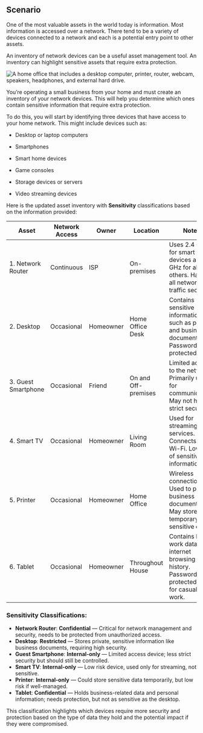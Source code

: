 ## Scenario

One of the most valuable assets in the world today is information. Most information is accessed over a network. There tend to be a variety of devices connected to a network and each is a potential entry point to other assets.

An inventory of network devices can be a useful asset management tool. An inventory can highlight sensitive assets that require extra protection.

![A home office that includes a desktop computer, printer, router, webcam, speakers, headphones, and external hard drive.](https://d3c33hcgiwev3.cloudfront.net/imageAssetProxy.v1/DI0UdPTXQZaKBH6U2COI2w_22f6d4855bff41c1b971796827a895f1_gEEbFojsNk_Cu-5-Hh5fQ1Vnx9XRopqFhxaks_ntc89bMPGKcbHIJJqTEvtba3W5rcUmKWep1CC4ai3O0vgMrjJ9vLtSoCL2YVaQLWxKszOBrepM9r9u_PnbBcabj-x5n7PYESUCOODgNp0isX6YqIQ?expiry=1725840000000&hmac=kRF4k2ngmPXzSQ8jkm642oMI-ogLT9B_I_4mhRd65mE)

You’re operating a small business from your home and must create an inventory of your network devices. This will help you determine which ones contain sensitive information that require extra protection.

To do this, you will start by identifying three devices that have access to your home network. This might include devices such as:

- Desktop or laptop computers
    
- Smartphones
    
- Smart home devices
    
- Game consoles
    
- Storage devices or servers
    
- Video streaming devices
    

Here is the updated asset inventory with **Sensitivity** classifications based on the information provided:

| Asset             | Network Access | Owner      | Location          | Notes                                                                                         | Sensitivity   | Categories          | Access Designation      |
|-------------------|----------------|------------|-------------------|------------------------------------------------------------------------------------------------|---------------|---------------------|-------------------------|
| 1. Network Router | Continuous     | ISP        | On-premises       | Uses 2.4 GHz for smart devices and 5 GHz for all others. Handles all network traffic securely.   | Confidential  |                     |                         |
| 2. Desktop        | Occasional     | Homeowner  | Home Office Desk  | Contains sensitive information, such as photos and business documents. Password protected.       | Restricted    | Restricted           | Need-to-know             |
| 3. Guest Smartphone | Occasional   | Friend     | On and Off-premises | Limited access to the network. Primarily used for communication. May not have strict security.   | Internal-only | Confidential         | Limited to specific users|
| 4. Smart TV       | Occasional     | Homeowner  | Living Room       | Used for streaming services. Connects via Wi-Fi. Low risk of sensitive information.              | Internal-only | Users on-premises    |                         |
| 5. Printer        | Occasional     | Homeowner  | Home Office       | Wireless connection. Used to print business documents. May store temporary sensitive data.       | Internal-only | Users on-premises    |                         |
| 6. Tablet         | Occasional     | Homeowner  | Throughout House  | Contains light work data and internet browsing history. Password protected, used for casual work. | Confidential  | Restricted           | Limited to specific users|

### Sensitivity Classifications:
- **Network Router**: **Confidential** — Critical for network management and security, needs to be protected from unauthorized access.
- **Desktop**: **Restricted** — Stores private, sensitive information like business documents, requiring high security.
- **Guest Smartphone**: **Internal-only** — Limited access device; less strict security but should still be controlled.
- **Smart TV**: **Internal-only** — Low risk device, used only for streaming, not sensitive.
- **Printer**: **Internal-only** — Could store sensitive data temporarily, but low risk if well-managed.
- **Tablet**: **Confidential** — Holds business-related data and personal information; needs protection, but not as sensitive as the desktop.

This classification highlights which devices require more security and protection based on the type of data they hold and the potential impact if they were compromised.